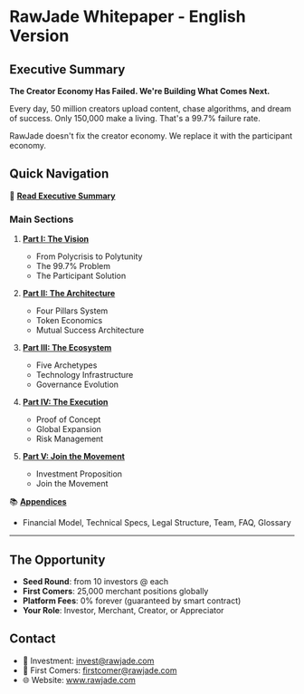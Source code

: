 ﻿# RawJade Whitepaper - English Version

## Executive Summary

**The Creator Economy Has Failed. We're Building What Comes Next.**

Every day, 50 million creators upload content, chase algorithms, and dream of success. Only 150,000 make a living. That's a 99.7% failure rate.

RawJade doesn't fix the creator economy. We replace it with the participant economy.

## Quick Navigation

📖 **[Read Executive Summary](./executive-summary.md)**

### Main Sections

1. **[Part I: The Vision](./part-1-vision/README.md)**
   - From Polycrisis to Polytunity
   - The 99.7% Problem  
   - The Participant Solution

2. **[Part II: The Architecture](./part-2-architecture/README.md)**
   - Four Pillars System
   - Token Economics
   - Mutual Success Architecture

3. **[Part III: The Ecosystem](./part-3-ecosystem/README.md)**
   - Five Archetypes
   - Technology Infrastructure
   - Governance Evolution

4. **[Part IV: The Execution](./part-4-execution/README.md)**
   - Proof of Concept
   - Global Expansion
   - Risk Management

5. **[Part V: Join the Movement](./part-5-join/README.md)**
   - Investment Proposition
   - Join the Movement

📚 **[Appendices](./appendices/README.md)**
   - Financial Model, Technical Specs, Legal Structure, Team, FAQ, Glossary

---

## The Opportunity

- **Seed Round**:  from 10 investors @  each
- **First Comers**: 25,000 merchant positions globally
- **Platform Fees**: 0% forever (guaranteed by smart contract)
- **Your Role**: Investor, Merchant, Creator, or Appreciator

## Contact

- 📧 Investment: invest@rawjade.com
- 🏪 First Comers: firstcomer@rawjade.com
- 🌐 Website: www.rawjade.com
